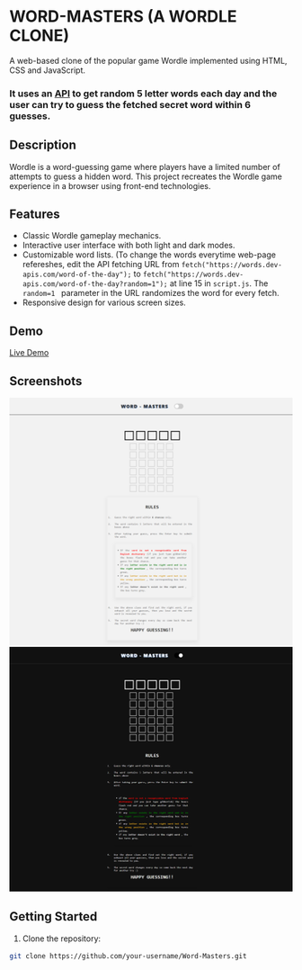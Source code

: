 # **WORD-MASTERS (A WORDLE CLONE)**
A web-based clone of the popular game Wordle implemented using HTML, CSS and JavaScript.

### It uses an [API](https://words.dev-apis.com/word-of-the-day) to get random 5 letter words each day and the user can try to guess the fetched secret word within 6 guesses.


## Description
Wordle is a word-guessing game where players have a limited number of attempts to guess a hidden word. This project recreates the Wordle game experience in a browser using front-end technologies.


## Features
- Classic Wordle gameplay mechanics.
- Interactive user interface with both light and dark modes.
- Customizable word lists. (To change the words everytime web-page refereshes, edit the API fetching URL from ```fetch("https://words.dev-apis.com/word-of-the-day");``` to ```fetch("https://words.dev-apis.com/word-of-the-day?random=1");``` at line 15 in ```script.js```. The ```random=1 ``` parameter in the URL randomizes the word for every fetch.
- Responsive design for various screen sizes.

## Demo

[Live Demo]()

## Screenshots

![Light Mode](./ss1.png)
![Dark Mode](./ss2.png)

## Getting Started

1. Clone the repository:

```bash
git clone https://github.com/your-username/Word-Masters.git
```
